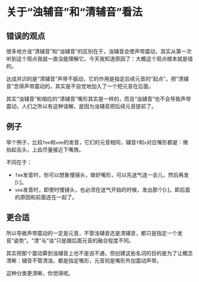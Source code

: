 # 关于“浊辅音”和“清辅音”看法



## 错误的观点

很多地方说“清辅音”和“浊辅音”的区别在于，浊辅音会使声带震动，其实从第一次听到这个观点我就一直没能理解它。今天我知道原因了：大概这个观点根本就是错的。

达成共识的是“清辅音”声带不振动，它的作用是指定后续元音的“起点”。把“清辅音”念得声带震动的，其实是不自觉地加入了一个短元音在后面。

其实“浊辅音”和相应的“清辅音”嘴形其实是一样的，而且“浊辅音”也不会导致声带震动，人们之所以有这种误解，是因为浊辅音把后续元音提前了。


## 例子

举个例子，比较`fee`和`vee`的发音，它们的元音相同，辅音`f`和`v`对应嘴形都是：微抬起舌头，上齿尽量接近下嘴唇。

不同在于：
- `fee`发音时，你可以想象慢镜头，做好嘴形，可以先送气送一会儿，然后再发[i:]。
- `vee`发音时，即使时慢镜头，也必须在送气开始的时候，发出那个[i:]。即后面的原因和前面连在一起了。


## 更合适

所以导致声带震动的一定是元音，不管浊辅音还是清辅音，都只是指定一个发音“姿势”。“清”与“浊”只是跟后面元音的融合程度不同。

其实把那个震动算到浊辅音上也不是说不通，但创建这些名词的目的是为了让概念清晰：辅音不管清浊，都是指定嘴形，元音则是嘴形外加震动声带。

这种分类更清晰，你觉得呢。

